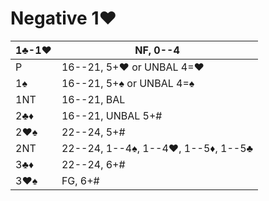 # Negative 1♥

| 1♣-1♥ | NF, 0--4 |
|-------|----------|
| P     | 16--21, 5+♥ or UNBAL 4=♥
| 1♠    | 16--21, 5+♠ or UNBAL 4=♠
| 1NT   | 16--21, BAL
| 2♣♦   | 16--21, UNBAL 5+#
| 2♥♠   | 22--24, 5+#
| 2NT   | 22--24, 1--4♠, 1--4♥, 1--5♦, 1--5♣
| 3♣♦   | 22--24, 6+#
| 3♥♠   | FG, 6+#

